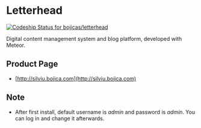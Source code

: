 Letterhead
==========

[![Codeship Status for bojicas/letterhead](https://codeship.com/projects/92a41550-c1c3-0132-0d23-3e8fc0e1eee2/status?branch=master)](https://codeship.com/projects/73638)

Digital content management system and blog platform, developed with Meteor.

Product Page
------------

* [http://silviu.bojica.com](http://silviu.bojica.com)

Note
----

* After first install, default username is *admin* and password is *admin*. You can log in and change it afterwards.
